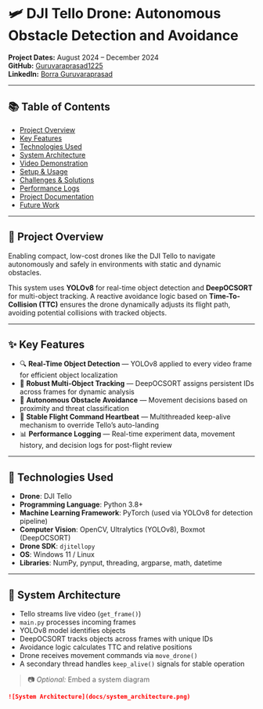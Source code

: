 # 🛩️ DJI Tello Drone: Autonomous Obstacle Detection and Avoidance
**Project Dates:** August 2024 – December 2024  
**GitHub:** [Guruvaraprasad1225](https://github.com/Guruvaraprasad1225)  
**LinkedIn:** [Borra Guruvaraprasad](https://www.linkedin.com/in/borra-guruvaraprasad)

---

## 📚 Table of Contents
- [Project Overview](#project-overview)
- [Key Features](#key-features)
- [Technologies Used](#technologies-used)
- [System Architecture](#system-architecture)
- [Video Demonstration](#video-demonstration)
- [Setup & Usage](#setup--usage)
- [Challenges & Solutions](#challenges--solutions)
- [Performance Logs](#performance-logs)
- [Project Documentation](#project-documentation)
- [Future Work](#future-work)

---

## 📌 Project Overview
Enabling compact, low-cost drones like the DJI Tello to navigate autonomously and safely in environments with static and dynamic obstacles.

This system uses **YOLOv8** for real-time object detection and **DeepOCSORT** for multi-object tracking. A reactive avoidance logic based on **Time-To-Collision (TTC)** ensures the drone dynamically adjusts its flight path, avoiding potential collisions with tracked objects.

---

## ✨ Key Features
- 🔍 **Real-Time Object Detection** — YOLOv8 applied to every video frame for efficient object localization  
- 🧠 **Robust Multi-Object Tracking** — DeepOCSORT assigns persistent IDs across frames for dynamic analysis  
- 🚁 **Autonomous Obstacle Avoidance** — Movement decisions based on proximity and threat classification  
- 🧬 **Stable Flight Command Heartbeat** — Multithreaded keep-alive mechanism to override Tello’s auto-landing  
- 📊 **Performance Logging** — Real-time experiment data, movement history, and decision logs for post-flight review

---

## 🧠 Technologies Used
- **Drone**: DJI Tello
- **Programming Language**: Python 3.8+
- **Machine Learning Framework**: PyTorch (used via YOLOv8 for detection pipeline)
- **Computer Vision**: OpenCV, Ultralytics (YOLOv8), Boxmot (DeepOCSORT)
- **Drone SDK**: `djitellopy`
- **OS**: Windows 11 / Linux
- **Libraries**: NumPy, pynput, threading, argparse, math, datetime

---

## 🧭 System Architecture
- Tello streams live video (`get_frame()`)
- `main.py` processes incoming frames
- YOLOv8 model identifies objects
- DeepOCSORT tracks objects across frames with unique IDs
- Avoidance logic calculates TTC and relative positions
- Drone receives movement commands via `move_drone()`
- A secondary thread handles `keep_alive()` signals for stable operation

> 📷 *Optional:* Embed a system diagram  
```markdown
![System Architecture](docs/system_architecture.png)
